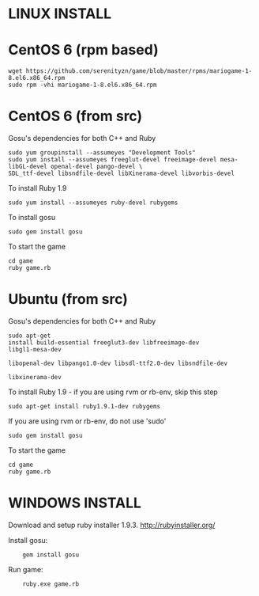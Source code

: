 LINUX INSTALL
=

 CentOS 6 (rpm based)
=

<pre><code>wget https://github.com/serenityzn/game/blob/master/rpms/mariogame-1-8.el6.x86_64.rpm
sudo rpm -vhi mariogame-1-8.el6.x86_64.rpm
</code></pre>

 CentOS 6 (from src)
=

Gosu's dependencies for both C++ and Ruby
         
<pre><code>sudo yum groupinstall --assumeyes "Development Tools"
sudo yum install --assumeyes freeglut-devel freeimage-devel mesa-libGL-devel openal-devel pango-devel \ 
SDL_ttf-devel libsndfile-devel libXinerama-devel libvorbis-devel</code></pre>
        
To install Ruby 1.9

<pre><code>sudo yum install --assumeyes ruby-devel rubygems</code></pre>

To install gosu

<pre><code>sudo gem install gosu</code></pre>

To start the game

<pre><code>cd game
ruby game.rb</code></pre>

Ubuntu (from src)
=
 
 Gosu's dependencies for both C++ and Ruby
        <pre><code>sudo apt-get install build-essential freeglut3-dev libfreeimage-dev libgl1-mesa-dev \
                             libopenal-dev libpango1.0-dev libsdl-ttf2.0-dev libsndfile-dev \
                             libxinerama-dev</code></pre>

To install Ruby 1.9 - if you are using rvm or rb-env, skip this step
<pre><code>sudo apt-get install ruby1.9.1-dev rubygems</code></pre>

If you are using rvm or rb-env, do not use 'sudo'
<pre><code>sudo gem install gosu</code></pre>

To start the game
<pre><code>cd game
ruby game.rb</code></pre>

WINDOWS INSTALL
==

Download and setup ruby installer 1.9.3. http://rubyinstaller.org/

Install gosu:

        gem install gosu

Run game:

        ruby.exe game.rb
 

